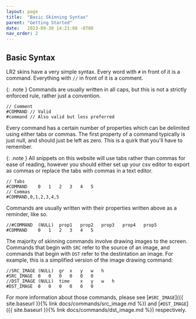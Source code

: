 ```yaml
---
layout: page
title:  "Basic Skinning Syntax"
parent: "Getting Started"
date:   2023-09-30 14:21:08 -0700
nav_order: 2
---
```

## Basic Syntax ##
LR2 skins have a very simple syntax. Every word with `#` in front of it is a command. Everything with `//` in front of it is a comment. 

{: .note }
Commands are usually written in all caps, but this is not a strictly enforced rule, rather just a convention.

```
// Comment
#COMMAND // Valid
#command // Also valid but less preferred
```
Every command has a certain number of properties which can be delimited using either tabs or commas. The first property of a command typically is just null, and should just be left as zero. This is a quirk that you'll have to remember. 

{: .note }
All snippets on this website will use tabs rather than commas for ease of reading, however you should either set up your csv editor to export as commas or replace the tabs with commas in a text editor.

```
// Tabs
#COMMAND	0	1	2	3	4	5
// Commas
#COMMAND,0,1,2,3,4,5
```

Commands are usually written with their properties written above as a reminder, like so.

```
//#COMMAND	(NULL)	prop1	prop2	prop3	prop4	prop5
#COMMAND	0	1	2	3	4	5
```
The majority of skinning commands involve drawing images to the screen. Commands that begin with `SRC` refer to the source of an image, and commands that begin with `DST` refer to the destintation an image. For example, this is a simplified version of the image drawing command:

```
//SRC_IMAGE	(NULL)	gr	x	y	w	h				
#SRC_IMAGE	0	0	0	0	0	0	
//DST_IMAGE	(NULL)	time	x	y	w	h
#DST_IMAGE	0	0	0	0	0	0
```

For more information about those commands, please see [`#SRC_IMAGE`]({{ site.baseurl }}{% link docs/commands/src_image.md %}) and [`#DST_IMAGE`]({{ site.baseurl }}{% link docs/commands/dst_image.md %}) respectively.